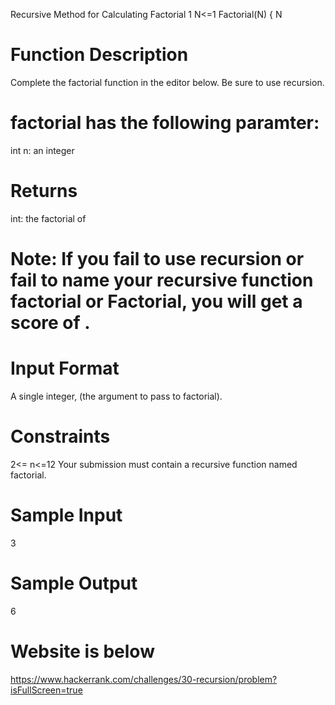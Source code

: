Recursive Method for Calculating Factorial
                 1       N<=1
 Factorial(N) {
                 N      
# Function Description
Complete the factorial function in the editor below. Be sure to use recursion.

# factorial has the following paramter:

int n: an integer
# Returns

int: the factorial of 
# Note: If you fail to use recursion or fail to name your recursive function factorial or Factorial, you will get a score of .

# Input Format

A single integer,  (the argument to pass to factorial).

# Constraints
2<= n<=12
Your submission must contain a recursive function named factorial.

# Sample Input

3
# Sample Output

6

# Website is below
https://www.hackerrank.com/challenges/30-recursion/problem?isFullScreen=true
